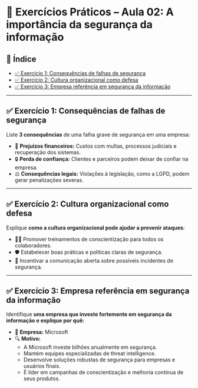 # 📝 Exercícios Práticos – Aula 02: A importância da segurança da informação

## 📑 Índice
- [✅ Exercício 1: Consequências de falhas de segurança](#✅-exercício-1-consequências-de-falhas-de-segurança)
- [✅ Exercício 2: Cultura organizacional como defesa](#✅-exercício-2-cultura-organizacional-como-defesa)
- [✅ Exercício 3: Empresa referência em segurança da informação](#✅-exercício-3-empresa-referência-em-segurança-da-informação)

---

## ✅ Exercício 1: Consequências de falhas de segurança

Liste **3 consequências** de uma falha grave de segurança em uma empresa:

- 💸 **Prejuízos financeiros:** Custos com multas, processos judiciais e recuperação dos sistemas.
- 🔒 **Perda de confiança:** Clientes e parceiros podem deixar de confiar na empresa.
- ⚖️ **Consequências legais:** Violações à legislação, como a LGPD, podem gerar penalizações severas.

---

## ✅ Exercício 2: Cultura organizacional como defesa

Explique **como a cultura organizacional pode ajudar a prevenir ataques**:

- 🧑‍🏫 Promover treinamentos de conscientização para todos os colaboradores.
- 🛡️ Estabelecer boas práticas e políticas claras de segurança.
- 🔄 Incentivar a comunicação aberta sobre possíveis incidentes de segurança.

---

## ✅ Exercício 3: Empresa referência em segurança da informação

Identifique **uma empresa que investe fortemente em segurança da informação e explique por quê:**

- 🏢 **Empresa:** Microsoft
- 🔍 **Motivo:**  
  - A Microsoft investe bilhões anualmente em segurança.
  - Mantém equipes especializadas de threat intelligence.
  - Desenvolve soluções robustas de segurança para empresas e usuários finais.
  - É líder em campanhas de conscientização e melhoria contínua de seus produtos.
